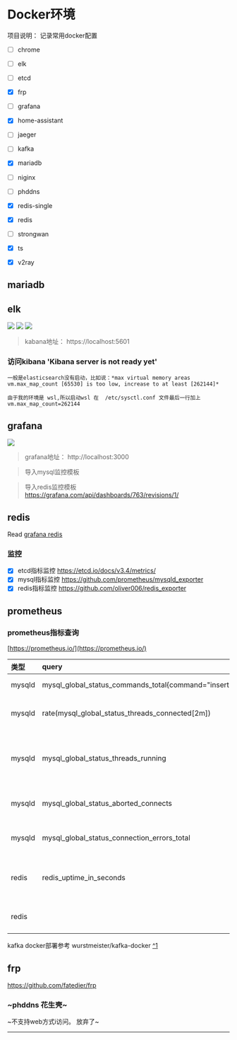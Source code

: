 # Docker环境

项目说明： 记录常用docker配置

- [ ] chrome
- [ ] elk
- [ ] etcd
- [X] frp
- [ ] grafana
- [X] home-assistant
- [ ] jaeger
- [ ] kafka
- [X] mariadb
- [ ] niginx
- [ ] phddns
- [X] redis-single
- [X] redis
- [ ] strongwan
- [X] ts
- [X] v2ray




## mariadb

## elk

![](https://img.shields.io/badge/docker-kibana-green?style=plastic&logo=docker)
![](https://img.shields.io/badge/docker-elasticsearch-green?style=plastic&logo=docker)
![](https://img.shields.io/badge/docker-apmserver-green?style=plastic&logo=docker)

> kabana地址： https://localhost:5601

### 访问kibana  'Kibana server is not ready yet'

```
一般是elasticsearch没有启动，比如说：*max virtual memory areas vm.max_map_count [65530] is too low, increase to at least [262144]*

由于我的环境是 wsl,所以启动wsl 在  /etc/sysctl.conf 文件最后一行加上
vm.max_map_count=262144
```

## grafana

![](https://img.shields.io/badge/docker-grafana-green?style=plastic&logo=docker)

> grafana地址： http://localhost:3000

> 导入mysql监控模板

> 导入redis监控模板
> https://grafana.com/api/dashboards/763/revisions/1/

## redis

Read [grafana redis](redis/README.md)

### 监控

- [X] etcd指标监控 https://etcd.io/docs/v3.4/metrics/
- [X] mysql指标监控 https://github.com/prometheus/mysqld_exporter
- [X] redis指标监控 https://github.com/oliver006/redis_exporter

## prometheus

### prometheus指标查询

[https://prometheus.io/](https://prometheus.io/)

| 类型   | query                                                | 意义               |
| :----- | :--------------------------------------------------- | :----------------- |
| mysqld | mysql_global_status_commands_total{command="insert"} | insert 总数        |
| mysqld | rate(mysql_global_status_threads_connected[2m])      | 当前总连接数       |
| mysqld | mysql_global_status_threads_running                  | 正在运行的查询连接 |
| mysqld | mysql_global_status_aborted_connects                 | 拒绝连接数         |
| mysqld | mysql_global_status_connection_errors_total          | 服务器错误         |
| redis  | redis_uptime_in_seconds                              | 服务器运行总时长   |
| redis  |                                                      | redis运行内存      |

kafka docker部署参考 wurstmeister/kafka-docker [^1][1]

## frp 

https://github.com/fatedier/frp

### ~phddns 花生壳~

 ~不支持web方式i访问。 放弃了~


---



[1]: https://github.com/wurstmeister/kafka-docker

